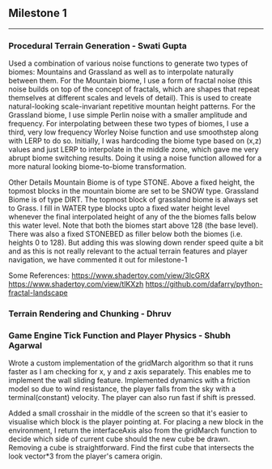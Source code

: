 ## Milestone 1
---

### Procedural Terrain Generation - Swati Gupta
Used a combination of various noise functions to generate two types of biomes: Mountains and Grassland 
as well as to interpolate naturally between them.
For the Mountain biome, I use a form of fractal noise (this noise builds on top of the concept of fractals, which are shapes that 
repeat themselves at different scales and levels of detail). This is used to create natural-looking scale-invariant repetitive mountan height patterns.
For the Grassland biome, I use simple Perlin noise with a smaller amplitude and frequency.
For interpolating between these two types of biomes, I use a third, very low frequency Worley Noise function and 
use smoothstep along with LERP to do so. Initially, I was hardcoding the biome type based on (x,z) values and just LERP to interpolate in the middle zone, which gave me very abrupt biome switching results. 
Doing it using a noise function allowed for a more natural looking biome-to-biome transformation.

Other Details
Mountain Biome is of type STONE. Above a fixed height, the topmost blocks in the mountain biome are set to be SNOW type.
Grassland Biome is of type DIRT. The topmost block of grassland biome is always set to Grass.
I fill in WATER type blocks upto a fixed water height level whenever the final interpolated height of any of the the biomes falls below this water level.
Note that both the biomes start above 128 (the base level). There was also a fixed STONEBED as filler below both the biomes (i.e. heights 0 to 128). 
But adding this was slowing down render speed quite a bit and as this is not really relevant to the actual terrain features and player navigation, we have commented it out for milestone-1

Some References: 
https://www.shadertoy.com/view/3lcGRX
https://www.shadertoy.com/view/tlKXzh
https://github.com/dafarry/python-fractal-landscape

### Terrain Rendering and Chunking - Dhruv

### Game Engine Tick Function and Player Physics - Shubh Agarwal

Wrote a custom implementation of the gridMarch algorithm so that it runs faster as I am checking for x, y and z axis separately. This enables me to implement the wall sliding feature. Implemented dynamics with a friction model so due to wind resistance, the player falls from the sky with a terminal(constant) velocity. The player can also run fast if shift is pressed. 

Added a small crosshair in the middle of the screen so that it's easier to visualise which block is the player pointing at. For placing a new block in the environment, I return the interfaceAxis also from the gridMarch function to decide which side of current cube should the new cube be drawn. Removing a cube is straightforward. Find the first cube that intersects the look vector*3 from the player's camera origin.  


